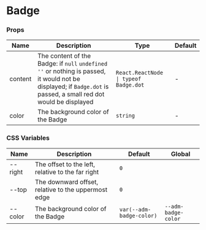 # Badge

<code src="./demos/demo1.tsx"></code>

### Props

| Name    | Description                                                                                                                                                        | Type                                  | Default |
| ------- | ------------------------------------------------------------------------------------------------------------------------------------------------------------------ | ------------------------------------- | ------- |
| content | The content of the Badge: if `null` `undefined` `''` or nothing is passed, it would not be displayed; if `Badge.dot` is passed, a small red dot would be displayed | `React.ReactNode \| typeof Badge.dot` | -       |
| color   | The background color of the Badge                                                                                                                                  | `string`                              | -       |

### CSS Variables

| Name    | Description                                         | Default                  | Global              |
| ------- | --------------------------------------------------- | ------------------------ | ------------------- |
| --right | The offset to the left, relative to the far right   | `0`                      |                     |
| --top   | The downward offset, relative to the uppermost edge | `0`                      |                     |
| --color | The background color of the Badge                   | `var(--adm-badge-color)` | `--adm-badge-color` |
